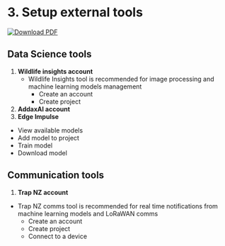 # 3. Setup external tools

[![Download PDF](https://img.shields.io/badge/Download-PDF-blue)](../pdf/3_setup_extenal_tool.pdf)

## Data Science tools

1. **Wildlife insights account**
    - Wildlife Insights tool is recommended for image processing and machine learning models management
        - Create an account
        - Create project
2. **AddaxAI account**
3. **Edge Impulse**
- View available models
- Add model to project
- Train model
- Download model

## Communication tools

1. **Trap NZ account**
- Trap NZ comms tool is recommended for real time notifications from machine learning models and LoRaWAN comms
    - Create an account
    - Create project
    - Connect to a device

